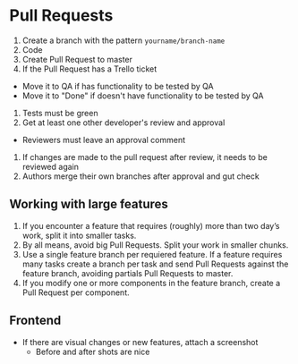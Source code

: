 # Pull Requests

1. Create a branch with the pattern `yourname/branch-name`
1. Code
1. Create Pull Request to master
1. If the Pull Request has a Trello ticket
  * Move it to QA if has functionality to be tested by QA
  * Move it to "Done" if doesn't have functionality to be tested by QA
1. Tests must be green
1. Get at least one other developer's review and approval
  * Reviewers must leave an approval comment
1. If changes are made to the pull request after review, it needs to be reviewed again
1. Authors merge their own branches after approval and gut check


## Working with large features

1. If you encounter a feature that requires (roughly) more than two day’s work, split it into smaller tasks.
1. By all means, avoid big Pull Requests. Split your work in smaller chunks.
1. Use a single feature branch per requiered feature. If a feature requires many tasks create a branch per task and send Pull Requests against the feature branch, avoiding partials Pull Requests to master.
1. If you modify one or more components in the feature branch, create a Pull Request per component.


## Frontend

* If there are visual changes or new features, attach a screenshot
  * Before and after shots are nice

